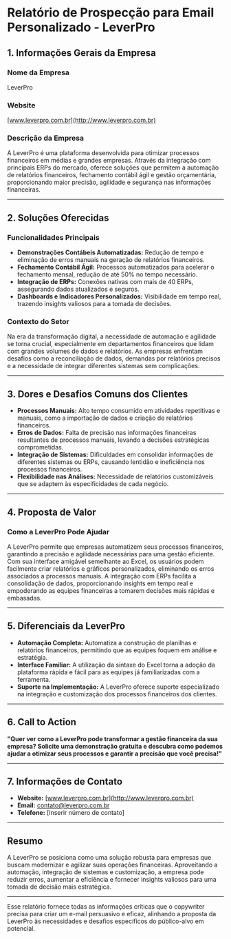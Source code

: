 # Relatório de Prospecção para Email Personalizado - LeverPro

## 1. Informações Gerais da Empresa
### Nome da Empresa
LeverPro

### Website
[www.leverpro.com.br](http://www.leverpro.com.br)

### Descrição da Empresa
A LeverPro é uma plataforma desenvolvida para otimizar processos financeiros em médias e grandes empresas. Através da integração com principais ERPs do mercado, oferece soluções que permitem a automação de relatórios financeiros, fechamento contábil ágil e gestão orçamentária, proporcionando maior precisão, agilidade e segurança nas informações financeiras.

---

## 2. Soluções Oferecidas
### Funcionalidades Principais
- **Demonstrações Contábeis Automatizadas:** Redução de tempo e eliminação de erros manuais na geração de relatórios financeiros.
- **Fechamento Contábil Ágil:** Processos automatizados para acelerar o fechamento mensal, redução de até 50% no tempo necessário.
- **Integração de ERPs:** Conexões nativas com mais de 40 ERPs, assegurando dados atualizados e seguros.
- **Dashboards e Indicadores Personalizados:** Visibilidade em tempo real, trazendo insights valiosos para a tomada de decisões.

### Contexto do Setor
Na era da transformação digital, a necessidade de automação e agilidade se torna crucial, especialmente em departamentos financeiros que lidam com grandes volumes de dados e relatórios. As empresas enfrentam desafios como a reconciliação de dados, demandas por relatórios precisos e a necessidade de integrar diferentes sistemas sem complicações.

---

## 3. Dores e Desafios Comuns dos Clientes
- **Processos Manuais:** Alto tempo consumido em atividades repetitivas e manuais, como a importação de dados e criação de relatórios financeiros.
- **Erros de Dados:** Falta de precisão nas informações financeiras resultantes de processos manuais, levando a decisões estratégicas comprometidas.
- **Integração de Sistemas:** Dificuldades em consolidar informações de diferentes sistemas ou ERPs, causando lentidão e ineficiência nos processos financeiros.
- **Flexibilidade nas Análises:** Necessidade de relatórios customizáveis que se adaptem às especificidades de cada negócio.

---

## 4. Proposta de Valor
### Como a LeverPro Pode Ajudar
A LeverPro permite que empresas automatizem seus processos financeiros, garantindo a precisão e agilidade necessárias para uma gestão eficiente. Com sua interface amigável semelhante ao Excel, os usuários podem facilmente criar relatórios e gráficos personalizados, eliminando os erros associados a processos manuais. A integração com ERPs facilita a consolidação de dados, proporcionando insights em tempo real e empoderando as equipes financeiras a tomarem decisões mais rápidas e embasadas.

---

## 5. Diferenciais da LeverPro
- **Automação Completa:** Automatiza a construção de planilhas e relatórios financeiros, permitindo que as equipes foquem em análise e estratégia.
- **Interface Familiar:** A utilização da sintaxe do Excel torna a adoção da plataforma rápida e fácil para as equipes já familiarizadas com a ferramenta.
- **Suporte na Implementação:** A LeverPro oferece suporte especializado na integração e customização dos processos financeiros dos clientes.

---

## 6. Call to Action
**"Quer ver como a LeverPro pode transformar a gestão financeira da sua empresa? Solicite uma demonstração gratuita e descubra como podemos ajudar a otimizar seus processos e garantir a precisão que você precisa!"**

---

## 7. Informações de Contato
- **Website:** [www.leverpro.com.br](http://www.leverpro.com.br)
- **Email:** contato@leverpro.com.br
- **Telefone:** [Inserir número de contato] 

---

## Resumo
A LeverPro se posiciona como uma solução robusta para empresas que buscam modernizar e agilizar suas operações financeiras. Aproveitando a automação, integração de sistemas e customização, a empresa pode reduzir erros, aumentar a eficiência e fornecer insights valiosos para uma tomada de decisão mais estratégica.

---

Esse relatório fornece todas as informações críticas que o copywriter precisa para criar um e-mail persuasivo e eficaz, alinhando a proposta da LeverPro às necessidades e desafios específicos do público-alvo em potencial.
